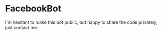 # FacebookBot
I'm hesitant to make this bot public, but happy to share the code privately, just contact me.
